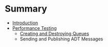 # Summary

* [Introduction](README.md)
* [Performance Testing](performance_testing.md)
   * [Creating and Destroying Queues](creating_and_destroying_queues.md)
   * Sending and Publishing ADT Messages

